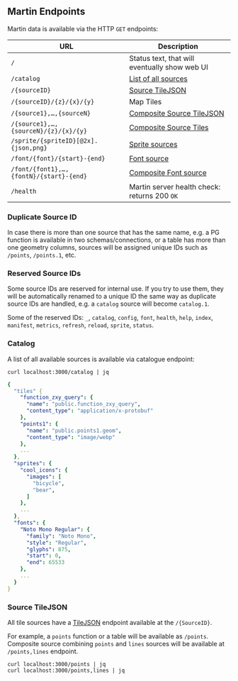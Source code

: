## Martin Endpoints

Martin data is available via the HTTP `GET` endpoints:

| URL                                     | Description                                    |
|-----------------------------------------|------------------------------------------------|
| `/`                                     | Status text, that will eventually show web UI  |
| `/catalog`                              | [List of all sources](#catalog)                |
| `/{sourceID}`                           | [Source TileJSON](#source-tilejson)            |
| `/{sourceID}/{z}/{x}/{y}`               | Map Tiles                                      |
| `/{source1},…,{sourceN}`                | [Composite Source TileJSON](#source-tilejson)  |
| `/{source1},…,{sourceN}/{z}/{x}/{y}`    | [Composite Source Tiles](sources-composite.md) |
| `/sprite/{spriteID}[@2x].{json,png}`    | [Sprite sources](sources-sprites.md)           |
| `/font/{font}/{start}-{end}`            | [Font source](sources-fonts.md)                |
| `/font/{font1},…,{fontN}/{start}-{end}` | [Composite Font source](sources-fonts.md)      |
| `/health`                               | Martin server health check: returns 200 `OK`   |

### Duplicate Source ID

In case there is more than one source that has the same name, e.g. a PG function is available in two schemas/connections, or a table has more than one geometry columns, sources will be assigned unique IDs such as `/points`, `/points.1`, etc.

### Reserved Source IDs

Some source IDs are reserved for internal use. If you try to use them, they will be automatically renamed to a unique ID the same way as duplicate source IDs are handled, e.g. a `catalog` source will become `catalog.1`.

Some of the reserved IDs: `_`, `catalog`, `config`, `font`, `health`, `help`, `index`, `manifest`, `metrics`, `refresh`,
`reload`, `sprite`, `status`.

### Catalog

A list of all available sources is available via catalogue endpoint:

```shell
curl localhost:3000/catalog | jq
```

```yaml
{
  "tiles" {
    "function_zxy_query": {
      "name": "public.function_zxy_query",
      "content_type": "application/x-protobuf"
    },
    "points1": {
      "name": "public.points1.geom",
      "content_type": "image/webp"
    },
    ...
  },
  "sprites": {
    "cool_icons": {
      "images": [
        "bicycle",
        "bear",
      ]
    },
    ...
  },
  "fonts": {
    "Noto Mono Regular": {
      "family": "Noto Mono",
      "style": "Regular",
      "glyphs": 875,
      "start": 0,
      "end": 65533
    },
    ...
  }
}
```

### Source TileJSON

All tile sources have a [TileJSON](https://github.com/mapbox/tilejson-spec) endpoint available at the `/{SourceID}`.

For example, a `points` function or a table will be available as `/points`. Composite source combining `points` and `lines` sources will be available at `/points,lines` endpoint.

```shell
curl localhost:3000/points | jq
curl localhost:3000/points,lines | jq
```
